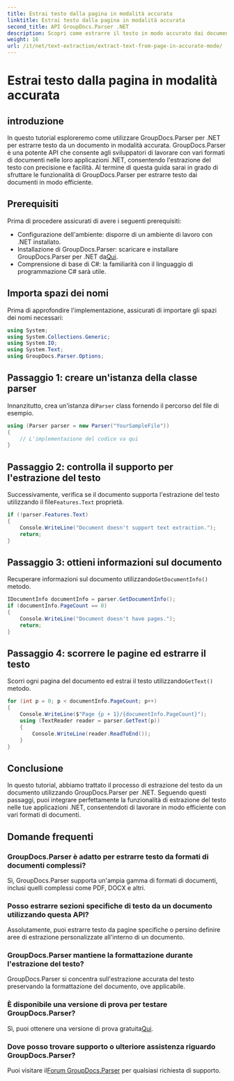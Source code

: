 ```yaml
---
title: Estrai testo dalla pagina in modalità accurata
linktitle: Estrai testo dalla pagina in modalità accurata
second_title: API GroupDocs.Parser .NET
description: Scopri come estrarre il testo in modo accurato dai documenti utilizzando GroupDocs.Parser per .NET in questo tutorial completo.
weight: 16
url: /it/net/text-extraction/extract-text-from-page-in-accurate-mode/
---
```


# Estrai testo dalla pagina in modalità accurata

## introduzione
In questo tutorial esploreremo come utilizzare GroupDocs.Parser per .NET per estrarre testo da un documento in modalità accurata. GroupDocs.Parser è una potente API che consente agli sviluppatori di lavorare con vari formati di documenti nelle loro applicazioni .NET, consentendo l'estrazione del testo con precisione e facilità. Al termine di questa guida sarai in grado di sfruttare le funzionalità di GroupDocs.Parser per estrarre testo dai documenti in modo efficiente.
## Prerequisiti
Prima di procedere assicurati di avere i seguenti prerequisiti:
- Configurazione dell'ambiente: disporre di un ambiente di lavoro con .NET installato.
-  Installazione di GroupDocs.Parser: scaricare e installare GroupDocs.Parser per .NET da[Qui](https://releases.groupdocs.com/parser/net/).
- Comprensione di base di C#: la familiarità con il linguaggio di programmazione C# sarà utile.
## Importa spazi dei nomi
Prima di approfondire l'implementazione, assicurati di importare gli spazi dei nomi necessari:
```csharp
using System;
using System.Collections.Generic;
using System.IO;
using System.Text;
using GroupDocs.Parser.Options;
```
## Passaggio 1: creare un'istanza della classe parser
 Innanzitutto, crea un'istanza di`Parser` class fornendo il percorso del file di esempio.
```csharp
using (Parser parser = new Parser("YourSampleFile"))
{
    // L'implementazione del codice va qui
}
```
## Passaggio 2: controlla il supporto per l'estrazione del testo
 Successivamente, verifica se il documento supporta l'estrazione del testo utilizzando il file`Features.Text` proprietà.
```csharp
if (!parser.Features.Text)
{
    Console.WriteLine("Document doesn't support text extraction.");
    return;
}
```
## Passaggio 3: ottieni informazioni sul documento
 Recuperare informazioni sul documento utilizzando`GetDocumentInfo()` metodo.
```csharp
IDocumentInfo documentInfo = parser.GetDocumentInfo();
if (documentInfo.PageCount == 0)
{
    Console.WriteLine("Document doesn't have pages.");
    return;
}
```
## Passaggio 4: scorrere le pagine ed estrarre il testo
 Scorri ogni pagina del documento ed estrai il testo utilizzando`GetText()` metodo.
```csharp
for (int p = 0; p < documentInfo.PageCount; p++)
{
    Console.WriteLine($"Page {p + 1}/{documentInfo.PageCount}");
    using (TextReader reader = parser.GetText(p))
    {
        Console.WriteLine(reader.ReadToEnd());
    }
}
```
## Conclusione
In questo tutorial, abbiamo trattato il processo di estrazione del testo da un documento utilizzando GroupDocs.Parser per .NET. Seguendo questi passaggi, puoi integrare perfettamente la funzionalità di estrazione del testo nelle tue applicazioni .NET, consentendoti di lavorare in modo efficiente con vari formati di documenti.

## Domande frequenti
### GroupDocs.Parser è adatto per estrarre testo da formati di documenti complessi?
Sì, GroupDocs.Parser supporta un'ampia gamma di formati di documenti, inclusi quelli complessi come PDF, DOCX e altri.
### Posso estrarre sezioni specifiche di testo da un documento utilizzando questa API?
Assolutamente, puoi estrarre testo da pagine specifiche o persino definire aree di estrazione personalizzate all'interno di un documento.
### GroupDocs.Parser mantiene la formattazione durante l'estrazione del testo?
GroupDocs.Parser si concentra sull'estrazione accurata del testo preservando la formattazione del documento, ove applicabile.
### È disponibile una versione di prova per testare GroupDocs.Parser?
 Sì, puoi ottenere una versione di prova gratuita[Qui](https://releases.groupdocs.com/).
### Dove posso trovare supporto o ulteriore assistenza riguardo GroupDocs.Parser?
 Puoi visitare il[Forum GroupDocs.Parser](https://forum.groupdocs.com/c/parser/17) per qualsiasi richiesta di supporto.